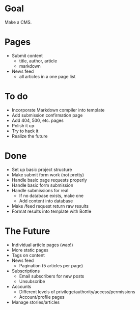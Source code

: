  Goal
======
Make a CMS.



 Pages
=======
- Submit content
	- title, author, article
	- markdown
- News feed
	- all articles in a one page list



 To do
=======
- Incorporate Markdown compiler into template
- Add submission confirmation page
- Add 404, 500, etc. pages
- Polish it up
- Try to hack it
- Realize the future

 Done
======
- Set up basic project structure
- Make submit form work (not pretty)
- Handle basic page requests properly
- Handle basic form submission
- Handle submissions for real
	- If no database exists, make one
	- Add content into database
- Make /feed request return raw results
- Format results into template with Bottle



 The Future
============
- Individual article pages (wao!)
- More static pages
- Tags on content
- News feed
	- Pagination (5 articles per page)
- Subscriptions
	- Email subscribers for new posts
	- Unsubscribe
- Accounts
	- Different levels of privilege/authority/access/permissions
	- Account/profile pages
- Manage stories/articles
